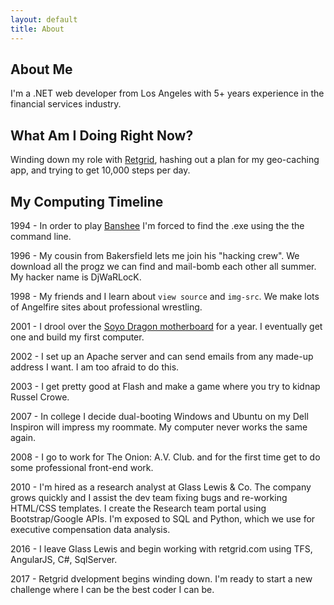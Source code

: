 ```yaml
---
layout: default
title: About
---
```

About Me
--------
I'm a .NET web developer from Los Angeles with 5+ years experience in the financial services industry.

What Am I Doing Right Now?
--------------------------
Winding down my role with [Retgrid](https://www.retgrid.com), hashing out a plan for my geo-caching app, and trying to get 10,000 steps per day.

My Computing Timeline
----------------------------
1994 - In order to play [Banshee](http://gamesnostalgia.com/en/game/banshee) I'm forced to find the .exe using the the command line.

1996 - My cousin from Bakersfield lets me join his "hacking crew". We download all the progz we can find and mail-bomb each other all summer. My hacker name is DjWaRLocK. 

1998 - My friends and I learn about `view source` and `img-src`. We make lots of Angelfire sites about professional wrestling.

2001 - I drool over the [Soyo Dragon motherboard](http://techreport.com/review/3294/soyo-sy-k7v-dragon-plus-motherboard) for a year. I eventually get one and build my first computer.

2002 - I set up an Apache server and can send emails from any made-up address I want. I am too afraid to do this.

2003 - I get pretty good at Flash and make a game where you try to kidnap Russel Crowe.

2007 - In college I decide dual-booting Windows and Ubuntu on my Dell Inspiron will impress my roommate. My computer never works the same again.

2008 - I go to work for The Onion: A.V. Club. and for the first time get to do some professional front-end work.

2010 - I'm hired as a research analyst at Glass Lewis & Co. The company grows quickly and I assist the dev team fixing bugs and re-working HTML/CSS templates. I create the Research team portal using Bootstrap/Google APIs. I'm exposed to SQL and Python, which we use for executive compensation data analysis.

2016 - I leave Glass Lewis and begin working with retgrid.com using TFS, AngularJS, C#, SqlServer.

2017 - Retgrid dvelopment begins winding down. I'm ready to start a new challenge where I can be the best coder I can be.